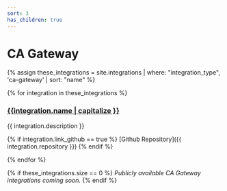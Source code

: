 ```yaml
---
sort: 3
has_children: true
---
```


# CA Gateway

{% assign these_integrations = site.integrations | where: "integration_type", 'ca-gateway' | sort: "name" %}

{% for integration in these_integrations %}

<h3 style="display:flex">
    <a href="{{site.baseurl}}{{integration.url}}">{{integration.name | capitalize }}</a>
</h3>

{{ integration.description }}

{% if integration.link_github == true %}
[Github Repository]({{ integration.repository }})
{% endif %}

{% endfor %}

{% if these_integrations.size == 0 %}
_Publicly available CA Gateway integrations coming soon._
{% endif %}
